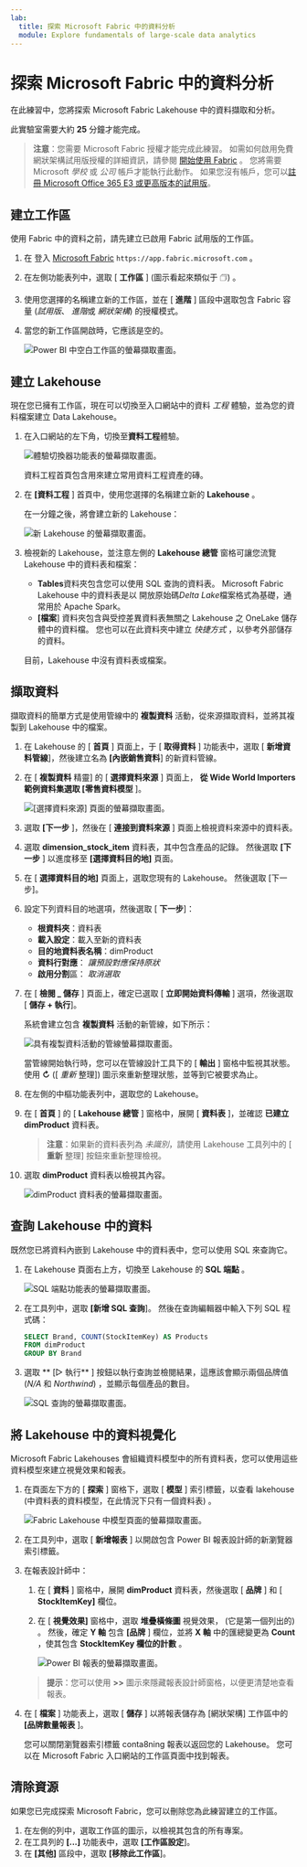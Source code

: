```yaml
---
lab:
  title: 探索 Microsoft Fabric 中的資料分析
  module: Explore fundamentals of large-scale data analytics
---
```


# 探索 Microsoft Fabric 中的資料分析

在此練習中，您將探索 Microsoft Fabric Lakehouse 中的資料擷取和分析。

此實驗室需要大約 **25** 分鐘才能完成。

> **注意**：您需要 Microsoft Fabric 授權才能完成此練習。 如需如何啟用免費網狀架構試用版授權的詳細資訊，請參閱 [開始使用 Fabric](https://learn.microsoft.com/fabric/get-started/fabric-trial) 。 您將需要 Microsoft *學校* 或 *公司* 帳戶才能執行此動作。 如果您沒有帳戶，您可以[註冊 Microsoft Office 365 E3 或更高版本的試用版](https://www.microsoft.com/microsoft-365/business/compare-more-office-365-for-business-plans)。

## 建立工作區

使用 Fabric 中的資料之前，請先建立已啟用 Fabric 試用版的工作區。

1. 在 登入 [Microsoft Fabric](https://app.fabric.microsoft.com) `https://app.fabric.microsoft.com` 。
2. 在左側功能表列中，選取 [ **工作區** ] (圖示看起來類似于 &#128455;) 。
3. 使用您選擇的名稱建立新的工作區，並在 [ **進階** ] 區段中選取包含 Fabric 容量 (*試用版*、 *進階*或 *網狀架構*) 的授權模式。
4. 當您的新工作區開啟時，它應該是空的。

    ![Power BI 中空白工作區的螢幕擷取畫面。](./Images/new-workspace.png)

## 建立 Lakehouse

現在您已擁有工作區，現在可以切換至入口網站中的資料 *工程* 體驗，並為您的資料檔案建立 Data Lakehouse。

1. 在入口網站的左下角，切換至**資料工程**體驗。

    ![體驗切換器功能表的螢幕擷取畫面。](./images/fabric-switcher.png)

    資料工程首頁包含用來建立常用資料工程資產的磚。

2. 在 **[資料工程** ] 首頁中，使用您選擇的名稱建立新的 **Lakehouse** 。

    在一分鐘之後，將會建立新的 Lakehouse：

    ![新 Lakehouse 的螢幕擷取畫面。](./Images/new-lakehouse.png)

3. 檢視新的 Lakehouse，並注意左側的 **Lakehouse 總管** 窗格可讓您流覽 Lakehouse 中的資料表和檔案：
    - **Tables**資料夾包含您可以使用 SQL 查詢的資料表。 Microsoft Fabric Lakehouse 中的資料表是以 開放原始碼*Delta Lake*檔案格式為基礎，通常用於 Apache Spark。
    - **[檔案**] 資料夾包含與受控差異資料表無關之 Lakehouse 之 OneLake 儲存體中的資料檔。 您也可以在此資料夾中建立 *快捷方式* ，以參考外部儲存的資料。

    目前，Lakehouse 中沒有資料表或檔案。

## 擷取資料

擷取資料的簡單方式是使用管線中的 **複製資料** 活動，從來源擷取資料，並將其複製到 Lakehouse 中的檔案。

1. 在 Lakehouse 的 [ **首頁** ] 頁面上，于 [ **取得資料** ] 功能表中，選取 [ **新增資料管線**]，然後建立名為 **[內嵌銷售資料**] 的新資料管線。
1. 在 [ **複製資料** 精靈] 的 [ **選擇資料來源** ] 頁面上， **從 Wide World Importers 範例資料集選取 [零售資料模型** ]。

    ![[選擇資料來源] 頁面的螢幕擷取畫面。](./Images/choose-data-source.png)

1. 選取 **[下一步** ]，然後在 [ **連接到資料來源** ] 頁面上檢視資料來源中的資料表。
1. 選取 **dimension_stock_item** 資料表，其中包含產品的記錄。 然後選取 **[下一步** ] 以進度移至 **[選擇資料目的地]** 頁面。
1. 在 [ **選擇資料目的地]** 頁面上，選取您現有的 Lakehouse。 然後選取 [下一步]。
1. 設定下列資料目的地選項，然後選取 [ **下一步**]：
    - **根資料夾**：資料表
    - **載入設定**：載入至新的資料表
    - **目的地資料表名稱**：dimProduct
    - **資料行對應**： *讓預設對應保持原狀*
    - **啟用分割**區： *取消選取*
1. 在 [ **檢閱 _ 儲存** ] 頁面上，確定已選取 [ **立即開始資料傳輸** ] 選項，然後選取 [ **儲存 + 執行**]。

    系統會建立包含 **複製資料** 活動的新管線，如下所示：

    ![具有複製資料活動的管線螢幕擷取畫面。](./Images/copy-data-pipeline.png)

    當管線開始執行時，您可以在管線設計工具下的 [ **輸出** ] 窗格中監視其狀態。 使用 **&#8635;** ([ *重新* 整理]) 圖示來重新整理狀態，並等到它被要求為止。

1. 在左側的中樞功能表列中，選取您的 Lakehouse。
1. 在 [ **首頁** ] 的 [ **Lakehouse 總管** ] 窗格中，展開 [ **資料表** ]，並確認 **已建立 dimProduct** 資料表。

    > **注意**：如果新的資料表列為 *未識別*，請使用 Lakehouse 工具列中的 [ **重新** 整理] 按鈕來重新整理檢視。

1. 選取 **dimProduct** 資料表以檢視其內容。

    ![dimProduct 資料表的螢幕擷取畫面。](./images/dimProduct.png)

## 查詢 Lakehouse 中的資料

既然您已將資料內嵌到 Lakehouse 中的資料表中，您可以使用 SQL 來查詢它。

1. 在 Lakehouse 頁面右上方，切換至 Lakehouse 的 **SQL 端點** 。

    ![SQL 端點功能表的螢幕擷取畫面。](./images/endpoint-switcher.png)

1. 在工具列中，選取 **[新增 SQL 查詢**]。 然後在查詢編輯器中輸入下列 SQL 程式碼：

    ```sql
    SELECT Brand, COUNT(StockItemKey) AS Products
    FROM dimProduct
    GROUP BY Brand
    ```

1. 選取 ** [&#9655; 執行** ] 按鈕以執行查詢並檢閱結果，這應該會顯示兩個品牌值 (*N/A* 和 *Northwind*) ，並顯示每個產品的數目。

    ![SQL 查詢的螢幕擷取畫面。](./images/sql-query.png)

## 將 Lakehouse 中的資料視覺化

Microsoft Fabric Lakehouses 會組織資料模型中的所有資料表，您可以使用這些資料模型來建立視覺效果和報表。

1. 在頁面左下方的 [ **探索** ] 窗格下，選取 [ **模型** ] 索引標籤，以查看 lakehouse (中資料表的資料模型，在此情況下只有一個資料表) 。

    ![Fabric Lakehouse 中模型頁面的螢幕擷取畫面。](./images/fabric-model.png)

1. 在工具列中，選取 [ **新增報表** ] 以開啟包含 Power BI 報表設計師的新瀏覽器索引標籤。
1. 在報表設計師中：
    1. 在 [ **資料** ] 窗格中，展開 **dimProduct** 資料表，然後選取 [ **品牌** ] 和 [ **StockItemKey]** 欄位。
    1. 在 [ **視覺效果]** 窗格中，選取 **堆疊橫條圖** 視覺效果， (它是第一個列出的) 。 然後，確定 **Y 軸** 包含 **[品牌** ] 欄位，並將 **X 軸** 中的匯總變更為 **Count** ，使其包含 **StockItemKey 欄位的計數** 。
    
        ![Power BI 報表的螢幕擷取畫面。](./images/fabric-report.png)

    > **提示**：您可以使用 **>>** 圖示來隱藏報表設計師窗格，以便更清楚地查看報表。

1. 在 [ **檔案** ] 功能表上，選取 [ **儲存** ] 以將報表儲存為 [網狀架構] 工作區中的 **[品牌數量報表** ]。

    您可以關閉瀏覽器索引標籤 conta8ning 報表以返回您的 Lakehouse。 您可以在 Microsoft Fabric 入口網站的工作區頁面中找到報表。

## 清除資源

如果您已完成探索 Microsoft Fabric，您可以刪除您為此練習建立的工作區。

1. 在左側的列中，選取工作區的圖示，以檢視其包含的所有專案。
2. 在工具列的 **[...]** 功能表中，選取 **[工作區設定**]。
3. 在 **[其他]** 區段中，選取 **[移除此工作區**]。
